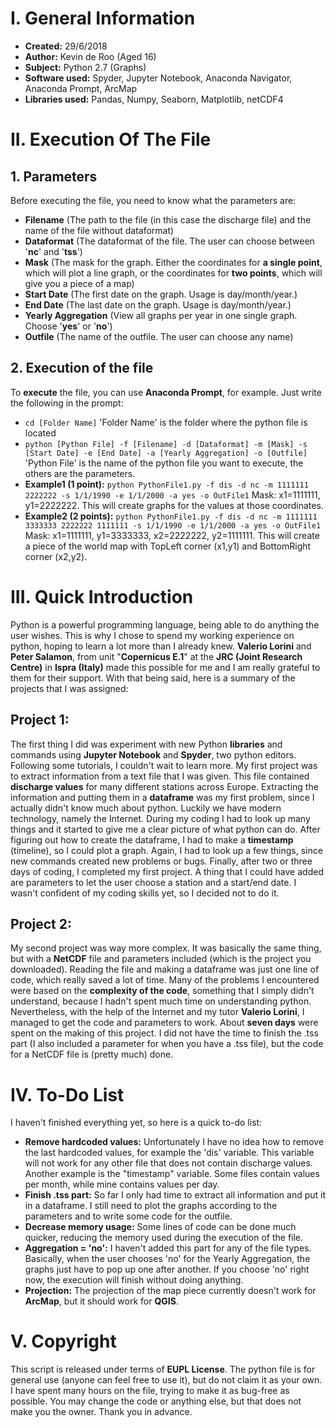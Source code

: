 # I. General Information

- **Created:** 29/6/2018
- **Author:** Kevin de Roo (Aged 16)
- **Subject:** Python 2.7 (Graphs)
- **Software used:** Spyder, Jupyter Notebook, Anaconda Navigator, Anaconda Prompt, ArcMap
- **Libraries used:** Pandas, Numpy, Seaborn, Matplotlib, netCDF4

# II. Execution Of The File

## 1. **Parameters**
Before executing the file, you need to know what the parameters are:

- **Filename** (The path to the file (in this case the discharge file) and the name of the file without dataformat) 
- **Dataformat** (The dataformat of the file. The user can choose between '**nc**' and '**tss**')
- **Mask** (The mask for the graph. Either the coordinates for **a single point**, which will plot a line graph, or the coordinates for **two points**, which will give you a piece of a map)
- **Start Date** (The first date on the graph. Usage is day/month/year.)
- **End Date** (The last date on the graph. Usage is day/month/year.)
- **Yearly Aggregation** (View all graphs per year in one single graph. Choose '**yes**' or '**no**')
- **Outfile** (The name of the outfile. The user can choose any name)

## 2. **Execution of the file**
To **execute** the file, you can use **Anaconda Prompt**, for example. Just write the following in the prompt:

- `cd [Folder Name]` 'Folder Name' is the folder where the python file is located
- `python [Python File] -f [Filename] -d [Dataformat] -m [Mask] -s [Start Date] -e [End Date] -a [Yearly Aggregation] -o [Outfile]` 'Python File' is the name of the python file you want to execute, the others are the parameters.
- **Example1 (1 point):**
`python PythonFile1.py -f dis -d nc -m 1111111 2222222 -s 1/1/1990 -e 1/1/2000 -a yes -o OutFile1` Mask: x1=1111111, y1=2222222. This will create graphs for the values at those coordinates.
- **Example2 (2 points):**
`python PythonFile1.py -f dis -d nc -m 1111111 3333333 2222222 1111111 -s 1/1/1990 -e 1/1/2000 -a yes -o OutFile1` Mask: x1=1111111, y1=3333333, x2=2222222, y2=1111111. This will create a piece of the world map with TopLeft corner (x1,y1) and BottomRight corner (x2,y2).

# III. Quick Introduction

Python is a powerful programming language, being able to do anything the user wishes. This is why I chose to spend my working experience on python, hoping to learn a lot more than I already knew. **Valerio Lorini** and **Peter Salamon**, from unit "**Copernicus E.1**" at the **JRC (Joint Research Centre)** in **Ispra (Italy)** made this possible for me and I am really grateful to them for their support. With that being said, here is a summary of the projects that I was assigned:

## **Project 1:**
The first thing I did was experiment with new Python **libraries** and commands using **Jupyter Notebook** and **Spyder**, two python editors. Following some tutorials, I couldn't wait to learn more. My first project was to extract information from a text file that I was given. This file contained **discharge values** for many different stations across Europe. Extracting the information and putting them in a **dataframe** was my first problem, since I actually didn't know much about python. Luckily we have modern technology, namely the Internet. During my coding I had to look up many things and it started to give me a clear picture of what python can do. After figuring out how to create the dataframe, I had to make a **timestamp** (timeline), so I could plot a graph. Again, I had to look up a few things, since new commands created new problems or bugs. Finally, after two or three days of coding, I completed my first project. A thing that I could have added are parameters to let the user choose a station and a start/end date. I wasn't confident of my coding skills yet, so I decided not to do it.

## **Project 2:**
My second project was way more complex. It was basically the same thing, but with a **NetCDF** file and parameters included (which is the project you downloaded). Reading the file and making a dataframe was just one line of code, which really saved a lot of time. Many of the problems I encountered were based on the **complexity of the code**, something that I simply didn't understand, because I hadn't spent much time on understanding python. Nevertheless, with the help of the Internet and my tutor **Valerio Lorini**, I managed to get the code and parameters to work. About **seven days** were spent on the making of this project. I did not have the time to finish the .tss part (I also included a parameter for when you have a .tss file), but the code for a NetCDF file is (pretty much) done.

# IV. To-Do List
I haven't finished everything yet, so here is a quick to-do list:

- **Remove hardcoded values:** Unfortunately I have no idea how to remove the last hardcoded values, for example the 'dis' variable. This variable will not work for any other file that does not contain discharge values. Another example is the "timestamp" variable. Some files contain values per month, while mine contains values per day.
- **Finish .tss part:** So far I only had time to extract all information and put it in a dataframe. I still need to plot the graphs according to the parameters and to write some code for the outfile.
- **Decrease memory usage:** Some lines of code can be done much quicker, reducing the memory used during the execution of the file.
- **Aggregation = 'no':** I haven't added this part for any of the file types. Basically, when the user chooses 'no' for the Yearly Aggregation, the graphs just have to pop up one after another. If you choose 'no' right now, the execution will finish without doing anything.
- **Projection:** The projection of the map piece currently doesn't work for **ArcMap**, but it should work for **QGIS**.

# V. Copyright

This script is released under terms of **EUPL License**. The python file is for general use (anyone can feel free to use it), but do not claim it as your own. I have spent many hours on the file, trying to make it as bug-free as possible. You may change the code or anything else, but that does not make you the owner. Thank you in advance.






